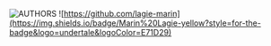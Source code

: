 ![AUTHORS](https://img.shields.io/badge/AUTHORS:-gray?style=for-the-badge) ![https://github.com/lagie-marin](https://img.shields.io/badge/Marin%20Lagie-yellow?style=for-the-badge&logo=undertale&logoColor=E71D29)
